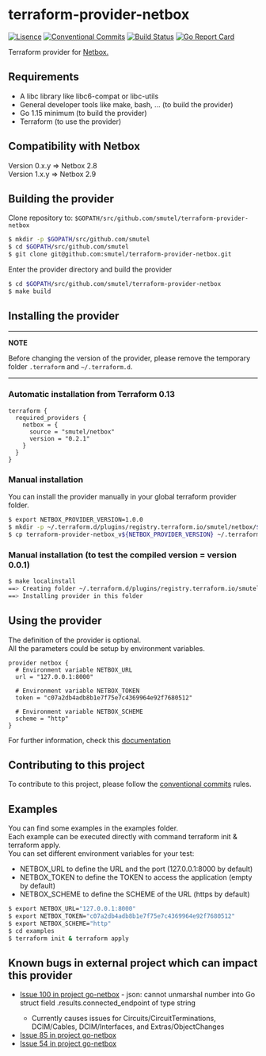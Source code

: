 # terraform-provider-netbox

[![Lisence](https://img.shields.io/badge/license-ISC-informational?style=flat-square)](https://github.com/smutel/terraform-provider-netbox/blob/master/LICENSE)
[![Conventional Commits](https://img.shields.io/badge/Conventional%20Commits-1.0.0-informational.svg?style=flat-square&logo=git)](https://conventionalcommits.org)
[![Build Status](https://img.shields.io/github/workflow/status/smutel/terraform-provider-netbox/checks/master?style=flat-square&logo=github-actions)](https://github.com/smutel/terraform-provider-netbox/actions)
[![Go Report Card](https://goreportcard.com/badge/github.com/smutel/terraform-provider-netbox?style=flat-square)](https://goreportcard.com/report/github.com/smutel/terraform-provider-netbox)

Terraform provider for [Netbox.](https://netbox.readthedocs.io/en/stable/)

## Requirements

* A libc library like libc6-compat or libc-utils
* General developer tools like make, bash, ... (to build the provider)
* Go 1.15 minimum (to build the provider)
* Terraform (to use the provider)

## Compatibility with Netbox

Version 0.x.y => Netbox 2.8  
Version 1.x.y => Netbox 2.9  

## Building the provider

Clone repository to: ``$GOPATH/src/github.com/smutel/terraform-provider-netbox``

```bash
$ mkdir -p $GOPATH/src/github.com/smutel
$ cd $GOPATH/src/github.com/smutel
$ git clone git@github.com:smutel/terraform-provider-netbox.git
```

Enter the provider directory and build the provider

```bash
$ cd $GOPATH/src/github.com/smutel/terraform-provider-netbox
$ make build
```

## Installing the provider

---
**NOTE**

Before changing the version of the provider, please remove the temporary folder `.terraform` and `~/.terraform.d`.

---

### Automatic installation from Terraform 0.13

```hcl
terraform {
  required_providers {
    netbox = {
      source = "smutel/netbox"
      version = "0.2.1"
    }
  }
}
```

### Manual installation

You can install the provider manually in your global terraform provider folder.

```bash
$ export NETBOX_PROVIDER_VERSION=1.0.0
$ mkdir -p ~/.terraform.d/plugins/registry.terraform.io/smutel/netbox/${NETBOX_PROVIDER_VERSION}/linux_amd64
$ cp terraform-provider-netbox_v${NETBOX_PROVIDER_VERSION} ~/.terraform.d/plugins/registry.terraform.io/smutel/netbox/${NETBOX_PROVIDER_VERSION}/linux_amd64/terraform-provider-netbox_v${NETBOX_PROVIDER_VERSION}
```

### Manual installation (to test the compiled version = version 0.0.1)

```bash
$ make localinstall
==> Creating folder ~/.terraform.d/plugins/registry.terraform.io/smutel/netbox/0.0.1/linux_amd64
==> Installing provider in this folder
```

## Using the provider

The definition of the provider is optional.  
All the parameters could be setup by environment variables.  

```hcl
provider netbox {
  # Environment variable NETBOX_URL
  url = "127.0.0.1:8000"
  
  # Environment variable NETBOX_TOKEN
  token = "c07a2db4adb8b1e7f75e7c4369964e92f7680512"
  
  # Environment variable NETBOX_SCHEME
  scheme = "http"
}
```

For further information, check this [documentation](https://registry.terraform.io/providers/smutel/netbox/latest/docs)

## Contributing to this project

To contribute to this project, please follow the [conventional
commits](https://www.conventionalcommits.org/en/v1.0.0-beta.2/) rules.

## Examples

You can find some examples in the examples folder.  
Each example can be executed directly with command terraform init & terraform apply.  
You can set different environment variables for your test:
* NETBOX_URL to define the URL and the port (127.0.0.1:8000 by default)
* NETBOX_TOKEN to define the TOKEN to access the application (empty by default)
* NETBOX_SCHEME to define the SCHEME of the URL (https by default)

```bash
$ export NETBOX_URL="127.0.0.1:8000"
$ export NETBOX_TOKEN="c07a2db4adb8b1e7f75e7c4369964e92f7680512"
$ export NETBOX_SCHEME="http"
$ cd examples
$ terraform init & terraform apply
```
## Known bugs in external project which can impact this provider

* [Issue 100 in project go-netbox](https://github.com/netbox-community/go-netbox/issues/100) - json: cannot unmarshal number into Go struct field <field>.results.connected_endpoint of type string
	- Currently causes issues for Circuits/CircuitTerminations, DCIM/Cables, DCIM/Interfaces, and Extras/ObjectChanges
* [Issue 85 in project go-netbox](https://github.com/netbox-community/go-netbox/issues/85)
* [Issue 54 in project go-netbox](https://github.com/netbox-community/go-netbox/issues/54)
